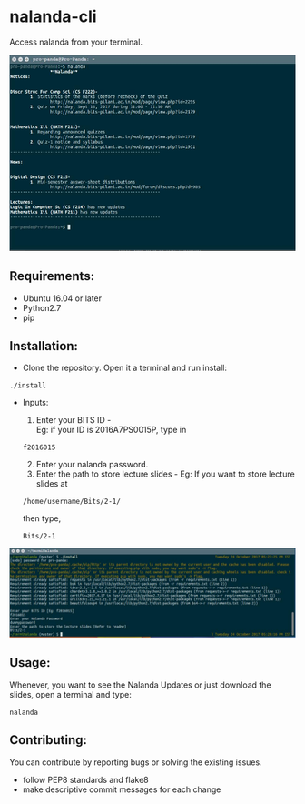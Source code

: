# nalanda-cli
Access nalanda from your terminal.<br>

![nalanda-cli](screenshots/demo.jpg)<br>

## Requirements:
 - Ubuntu 16.04 or later
 - Python2.7
 - pip

## Installation:
 - Clone the repository. Open it a terminal and run install: <br>
```shell
./install 
```
 -  Inputs:
    1. Enter your BITS ID -<br>
Eg: if your ID is 2016A7PS0015P, type in
    ```shell
    f2016015
    ```
    2. Enter your nalanda password.
    3. Enter the path to store lecture slides -
    Eg: If you want to store lecture slides at

    ```shell
    /home/username/Bits/2-1/
    ```
    then type,
    ```shell
    Bits/2-1
    ```
![Installation](screenshots/install.jpg)<br>

## Usage:
Whenever, you want to see the Nalanda Updates or just download the slides, open a terminal and type:
```shell
nalanda
```

## Contributing:
You can contribute by reporting bugs or solving the existing issues.
 - follow PEP8 standards and flake8
 - make descriptive commit messages for each change
